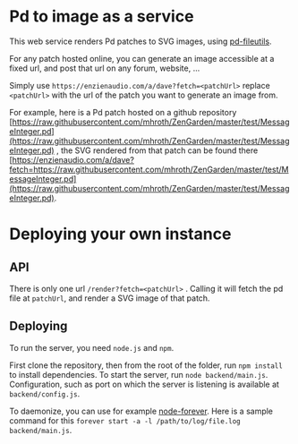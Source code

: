 Pd to image as a service
==========================

This web service renders Pd patches to SVG images, using [pd-fileutils](https://github.com/sebpiq/pd-fileutils).

For any patch hosted online, you can generate an image accessible at a fixed url, and post that url on any forum, website, ...

Simply use `https://enzienaudio.com/a/dave?fetch=<patchUrl>` replace `<patchUrl>` with the url of the patch you want to generate an image from.

For example, here is a Pd patch hosted on a github repository [https://raw.githubusercontent.com/mhroth/ZenGarden/master/test/MessageInteger.pd](https://raw.githubusercontent.com/mhroth/ZenGarden/master/test/MessageInteger.pd) , the SVG rendered from that patch can be found there  [https://enzienaudio.com/a/dave?fetch=https://raw.githubusercontent.com/mhroth/ZenGarden/master/test/MessageInteger.pd](https://raw.githubusercontent.com/mhroth/ZenGarden/master/test/MessageInteger.pd).


Deploying your own instance
=============================

API
-----

There is only one url `/render?fetch=<patchUrl>` . Calling it will fetch the pd file at `patchUrl`, and render a SVG image of that patch.


Deploying
----------

To run the server, you need `node.js` and `npm`.

First clone the repository, then from the root of the folder, run `npm install` to install dependencies. To start the server, run `node backend/main.js`. Configuration, such as port on which the server is listening is available at `backend/config.js`.

To daemonize, you can use for example [node-forever](https://github.com/foreverjs/forever). Here is a sample command for this `forever start -a -l /path/to/log/file.log backend/main.js`.
